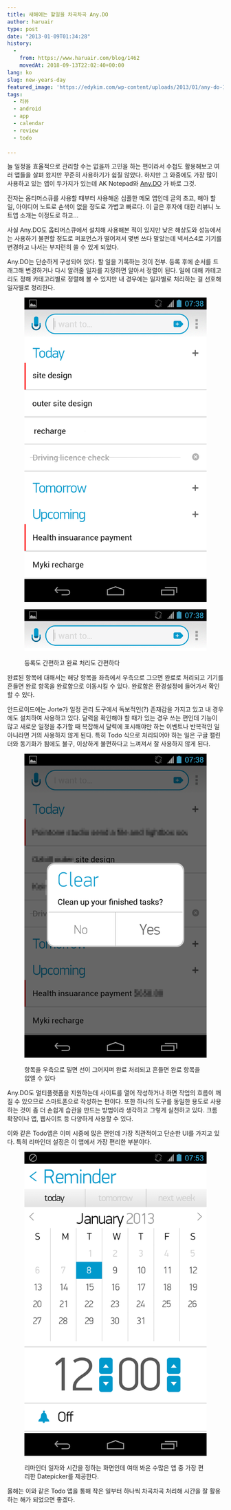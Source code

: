 ```yaml
---
title: 새해에는 할일을 차곡차곡 Any.DO
author: haruair
type: post
date: "2013-01-09T01:34:28"
history:
  - 
    from: https://www.haruair.com/blog/1462
    movedAt: 2018-09-13T22:02:40+00:00
lang: ko
slug: new-years-day
featured_image: 'https://edykim.com/wp-content/uploads/2013/01/any-do-11.png?resize=624%2C143&ssl=1'
tags:
  - 리뷰
  - android
  - app
  - calendar
  - review
  - todo

---
```

늘 일정을 효율적으로 관리할 수는 없을까 고민을 하는 편이라서 수첩도 활용해보고 여러 앱들을 살펴 왔지만 꾸준히 사용하기가 쉽질 않았다. 하지만 그 와중에도 가장 많이 사용하고 있는 앱이 두가지가 있는데 AK Notepad와 <a href="http://www.any.do/" target="_blank">Any.DO</a> 가 바로 그것.


전자는 옵티머스큐를 사용할 때부터 사용해온 심플한 메모 앱인데 글의 초고, 해야 할 일, 아이디어 노트로 손색이 없을 정도로 가볍고 빠르다. 이 글은 후자에 대한 리뷰니 노트앱 소개는 이정도로 하고&#8230;


사실 Any.DO도 옵티머스큐에서 설치해 사용해본 적이 있지만 낮은 해상도와 성능에서는 사용하기 불편할 정도로 퍼포먼스가 떨어져서 몇번 쓰다 말았는데 넥서스4로 기기를 변경하고 나서는 부지런히 쓸 수 있게 되었다.


Any.DO는 단순하게 구성되어 있다. 할 일을 기록하는 것이 전부. 등록 후에 순서를 드래그해 변경하거나 다시 알려줄 일자를 지정하면 알아서 정렬이 된다. 일에 대해 카테고리도 정해 카테고리별로 정렬해 볼 수 있지만 내 경우에는 일자별로 처리하는 걸 선호해 일자별로 정리한다.

<figure>

![Any.DO 심플한 디자인](any-do-1.png)

![Any.DO 심플한 디자인](any-do-11.png)

<figcaption>등록도 간편하고 완료 처리도 간편하다</figcaption></figure>

완료된 항목에 대해서는 해당 항목을 좌측에서 우측으로 그으면 완료로 처리되고 기기를 흔들면 완료 항목을 완료함으로 이동시킬 수 있다. 완료함은 환경설정에 들어가서 확인할 수 있다.


안드로이드에는 Jorte가 일정 관리 도구에서 독보적인(?) 존재감을 가지고 있고 내 경우에도 설치하여 사용하고 있다. 달력을 확인해야 할 때가 있는 경우 쓰는 편인데 기능이 많고 새로운 일정을 추가할 때 복잡해서 달력에 표시해야만 하는 이벤트나 반복적인 일 아니라면 거의 사용하지 않게 된다. 특히 Todo 식으로 처리되어야 하는 일은 구글 캘린더와 동기화가 됨에도 불구, 이상하게 불편하다고 느껴져서 잘 사용하지 않게 된다.


<figure>

![Any.DO 확인창](any-do-2.png)

<figcaption>항목을 우측으로 밀면 선이 그어지며 완료 처리되고 흔들면 완료 항목을 없엘 수 있다</figcaption></figure>

Any.DO도 멀티플랫폼을 지원하는데 사이트를 열어 작성하거나 하면 작업의 흐름이 깨질 수 있으므로 스마트폰으로 작성하는 편이다. 또한 하나의 도구를 동일한 용도로 사용하는 것이 좀 더 손쉽게 습관을 만드는 방법이라 생각하고 그렇게 실천하고 있다. 크롬 확장이나 앱, 웹사이트 등 다양하게 사용할 수 있다.


이와 같은 Todo앱은 이미 시중에 많은 편인데 가장 직관적이고 단순한 UI를 가지고 있다. 특히 리마인더 설정은 이 앱에서 가장 편리한 부분이다.

<figure>

![](any-do-3.png)

<figcaption>리마인더 일자와 시간을 정하는 화면인데 여태 봐온 수많은 앱 중 가장 편리한 Datepicker를 제공한다.</figcaption></figure>


올해는 이와 같은 Todo 앱을 통해 작은 일부터 하나씩 차곡차곡 처리해 시간을 잘 활용하는 해가 되었으면 좋겠다.
